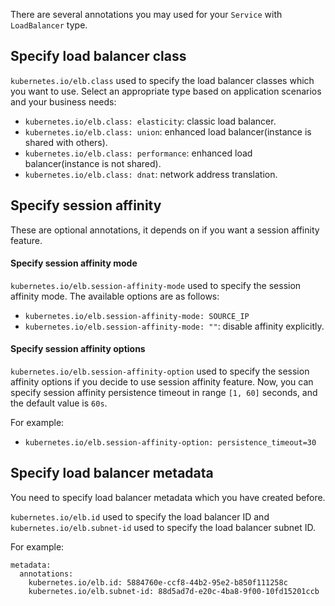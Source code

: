 There are several annotations you may used for your `Service` with `LoadBalancer` type.

## Specify load balancer class 
`kubernetes.io/elb.class` used to specify the load balancer classes which you want to use.
 Select an appropriate type based on application scenarios and your business needs:
- `kubernetes.io/elb.class: elasticity`: classic load balancer.
- `kubernetes.io/elb.class: union`: enhanced load balancer(instance is shared with others).
- `kubernetes.io/elb.class: performance`: enhanced load balancer(instance is not shared).
- `kubernetes.io/elb.class: dnat`: network address translation.

## Specify session affinity
These are optional annotations, it depends on if you want a session affinity feature.

#### Specify session affinity mode
`kubernetes.io/elb.session-affinity-mode` used to specify the session affinity mode. 
The available options are as follows:
- `kubernetes.io/elb.session-affinity-mode: SOURCE_IP`
- `kubernetes.io/elb.session-affinity-mode: ""`: disable affinity explicitly.

#### Specify session affinity options
`kubernetes.io/elb.session-affinity-option` used to specify the session affinity options if you 
decide to use session affinity feature.
Now, you can specify session affinity persistence timeout in range `[1, 60]` seconds, 
and the default value is `60s`. 

For example: 
- `kubernetes.io/elb.session-affinity-option: persistence_timeout=30`

## Specify load balancer metadata

You need to specify load balancer metadata which you have created before.

`kubernetes.io/elb.id` used to specify the load balancer ID and `kubernetes.io/elb.subnet-id` used to specify the load balancer subnet ID.

For example:
```
metadata:
  annotations:
    kubernetes.io/elb.id: 5884760e-ccf8-44b2-95e2-b850f111258c
    kubernetes.io/elb.subnet-id: 88d5ad7d-e20c-4ba8-9f00-10fd15201ccb
```